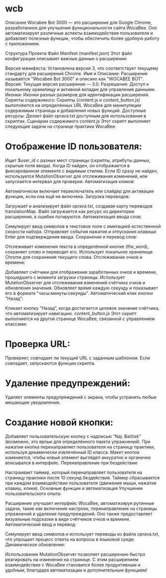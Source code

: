# wcb

Описание
Wocabee Bot 3000 — это расширение для Google Chrome, разработанное для улучшения функциональности сайта WocaBee. Оно автоматизирует различные аспекты взаимодействия пользователя и добавляет полезные функции, чтобы обеспечить более удобную работу с приложением.

Структура Проекта
Файл Manifest (manifest.json)
Этот файл конфигурации описывает важные данные о расширении:

Версия манифеста: Установлена версия 3, что соответствует текущему стандарту для расширений Chrome.
Имя и Описание: Расширение называется "Wocabee Bot 3000" и описано как "WOCABEE BOT".
Версия: Текущая версия расширения — 3.0.
Разрешения: Доступ к локальному хранилищу и активной вкладке для управления данными.
Иконки: Иконки разных размеров для идентификации расширения.
Скрипты содержимого: Скрипты (content.js и content_button.js) выполняются на определённых URL WocaBee для манипуляции содержимым страницы и добавления новых функций.
Доступные ресурсы: Делает файл oprava.txt доступным для использования в скриптах.
Сценарии содержимого
content.js
Этот скрипт выполняет следующие задачи на странице практики WocaBee:

# Отображение ID пользователя:

Ищет $user_id с разных мест страницы (скрипты, атрибуты данных, скрытые поля ввода).
Когда ID найден, он отображается в фиксированном элементе с видимым стилем.
Если ID сразу не найден, используется MutationObserver для отслеживания изменений, или запускается интервал для проверки.
Автоматизация кликов:

Автоматически включает переключатель или слайдер для активации функции, если она ещё не включена.
Загрузка переводов:

Загружает и анализирует файл oprava.txt, создавая карту переводов translationMap.
Файл загружается как ресурс из директории расширения, а ошибки логируются.
Автоматизация ввода слов:

Симулирует ввод символов в текстовое поле с имитацией естественной скорости набора.
Отправляет события нажатия и отпускания клавиши Enter для подтверждения ввода.
Сохранение и перевод слов:

Отслеживает изменения текста в определённой кнопке (tfw_word), сохраняет слово и переводит его.
Использует локальное хранилище Chrome для сохранения текущего слова.
Отслеживание очков и времени:

Добавляет счётчики для отображения заработанных очков и времени, прошедшего с момента загрузки страницы.
Использует MutationObserver для отслеживания изменений счётчика очков и обновления значения.
Обновляет время каждую секунду и показывает его в формате "часы:минуты:секунды".
Автоматический клик кнопки "Назад":

Кликает кнопку "Назад", когда достигается целевое значение счётчика, что автоматизирует навигацию.
content_button.js
Этот скрипт выполняется на другой странице WocaBee, связанной с управлением классами:

# Проверка URL:

Проверяет, совпадает ли текущий URL с заданным шаблоном. Если совпадает, запускаются функции скрипта.
# Удаление предупреждений:

Удаляет элементы предупреждений с экрана, чтобы устранить любые мешающие уведомления.
# Создание новой кнопки:

Добавляет пользовательскую кнопку с надписью "Naj. Balíček" (возможно, это ярлык для определённого пакета упражнений).
При нажатии кнопка перенаправляет пользователя на страницу практики, используя динамически извлечённый ID класса.
Макет кнопок изменяется, чтобы новый элемент выглядел аккуратно и органично вписывался в интерфейс.
Перенаправление при бездействии:

Настраивает таймер, который перенаправляет пользователя на страницу практики после 10 секунд бездействия. Таймер сбрасывается при каждом взаимодействии пользователя (движение мыши, нажатие клавиш, клики).
Основные функции и автоматизация
Улучшение пользовательского опыта:

Расширение улучшает интерфейс WocaBee, автоматизируя рутинные задачи, такие как включение настроек, перенаправление на страницы упражнений и удаление предупреждений.
Оно также предоставляет визуальные подсказки в виде счётчиков очков и времени.
Автоматический ввод и перевод:

Симулирует ввод символов и использует переводы из файла oprava.txt, что упрощает процесс ответа на вопросы в языковой среде.
Динамическое обновление:

Использование MutationObserver позволяет расширению быстро реагировать на изменения на странице.
С этим расширением взаимодействие с WocaBee становится более продуктивным и удобным, благодаря автоматизации и дополнительным функциям!
